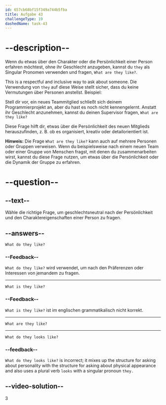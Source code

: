 ```yaml
---
id: 657cb68bf15f349a744b5fba
title: Aufgabe 43
challengeType: 19
dashedName: task-43
---
```


# --description--

Wenn du etwas über den Charakter oder die Persönlichkeit einer Person erfahren möchtest, ohne ihr Geschlecht anzugeben, kannst du `they` als Singular Pronomen verwenden und fragen, `What are they like?`.

This is a respectful and inclusive way to ask about someone. Die Verwendung von `they` auf diese Weise stellt sicher, dass du keine Vermutungen über Personen anstellst. Beispiel:

Stell dir vor, ein neues Teammitglied schließt sich deinem Programmierprojekt an, aber du hast es noch nicht kennengelernt. Anstatt ihr Geschlecht anzunehmen, kannst du deinen Supervisor fragen, `What are they like?`

Diese Frage hilft dir, etwas über die Persönlichkeit des neuen Mitglieds herauszufinden, z. B. ob es organisiert, kreativ oder detailorientiert ist.

**Hinweis:** Die Frage `What are they like?` kann auch auf mehrere Personen oder Gruppen verweisen. Wenn du beispielsweise nach einem neuen Team oder einer Gruppe von Menschen fragst, mit denen du zusammenarbeiten wirst, kannst du diese Frage nutzen, um etwas über die Persönlichkeit oder die Dynamik der Gruppe zu erfahren.

# --question--

## --text--

Wähle die richtige Frage, um geschlechtsneutral nach der Persönlichkeit und den Charaktereigenschaften einer Person zu fragen.

## --answers--

`What do they like?`

### --Feedback--

`What do they like?` wird verwendet, um nach den Präferenzen oder Interessen von jemandem zu fragen.

---

`What is they like?`

### --Feedback--

`What is they like?` ist im englischen grammatikalisch nicht korrekt.

---

`What are they like?`

---

`What do they looks like?`

### --feedback--

`What do they looks like?` is incorrect; it mixes up the structure for asking about personality with the structure for asking about physical appearance and also uses a plural verb `looks` with a singular pronoun `they.`

## --video-solution--

3
